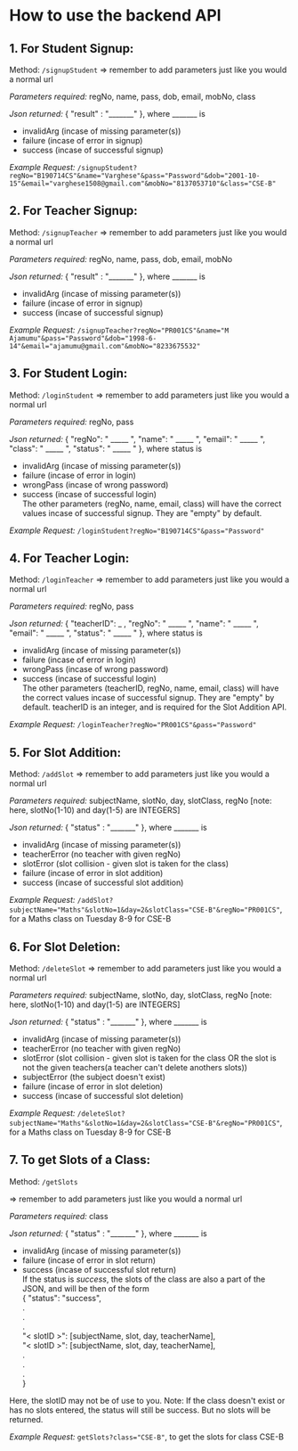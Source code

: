 # How to use the backend API

## 1. For Student Signup:
Method: ```/signupStudent```
=> remember to add parameters just like you would a normal url

*Parameters required:* regNo, name, pass, dob, email, mobNo, class

*Json returned:* { "result" : "_______" }, where _______ is  
  * invalidArg    (incase of missing parameter(s))  
  * failure       (incase of error in signup)  
  * success       (incase of successful signup)

*Example Request:* ```/signupStudent?regNo="B190714CS"&name="Varghese"&pass="Password"&dob="2001-10-15"&email="varghese1508@gmail.com"&mobNo="8137053710"&class="CSE-B"```


## 2. For Teacher Signup:
Method: ```/signupTeacher```
=> remember to add parameters just like you would a normal url

*Parameters required:* regNo, name, pass, dob, email, mobNo

*Json returned:* { "result" : "_______" }, where _______ is  
  * invalidArg    (incase of missing parameter(s))  
  * failure       (incase of error in signup)  
  * success       (incase of successful signup)

*Example Request:* ```/signupTeacher?regNo="PR001CS"&name="M Ajamumu"&pass="Password"&dob="1998-6-14"&email="ajamumu@gmail.com"&mobNo="8233675532"```


## 3. For Student Login:
Method: ```/loginStudent```
=> remember to add parameters just like you would a normal url

*Parameters required:* regNo, pass

*Json returned:* { "regNo": " _____ ", "name": " _____ ", "email": " _____ ", "class": " _____ ", "status": " _____ " }, where status is  
  * invalidArg    (incase of missing parameter(s))
  * failure       (incase of error in login)
  * wrongPass     (incase of wrong password)
  * success       (incase of successful login)  
The other parameters (regNo, name, email, class) will have the correct values incase of successful signup. They are "empty" by default. 

*Example Request:* ```/loginStudent?regNo="B190714CS"&pass="Password"```


## 4. For Teacher Login:
Method: ```/loginTeacher```
=> remember to add parameters just like you would a normal url

*Parameters required:* regNo, pass

*Json returned:* { "teacherID": _ , "regNo": " _____ ", "name": " _____ ", "email": " _____ ", "status": " _____ " }, where status is  
  * invalidArg    (incase of missing parameter(s))
  * failure       (incase of error in login)
  * wrongPass     (incase of wrong password)
  * success       (incase of successful login)  
The other parameters (teacherID, regNo, name, email, class) will have the correct values incase of successful signup. They are "empty" by default. teacherID is an integer, and is required for the Slot Addition API.

*Example Request:* ```/loginTeacher?regNo="PR001CS"&pass="Password"```


## 5. For Slot Addition:
Method: ```/addSlot```
=> remember to add parameters just like you would a normal url

*Parameters required:* subjectName, slotNo, day, slotClass, regNo [note: here, slotNo(1-10) and day(1-5) are INTEGERS]

*Json returned:* { "status" : "_______" }, where _______ is  
  * invalidArg    (incase of missing parameter(s))  
  * teacherError  (no teacher with given regNo)  
  * slotError     (slot collision - given slot is taken for the class)
  * failure       (incase of error in slot addition)  
  * success       (incase of successful slot addition)

*Example Request:* ```/addSlot?subjectName="Maths"&slotNo=1&day=2&slotClass="CSE-B"&regNo="PR001CS"```, for a Maths class on Tuesday 8-9 for CSE-B

## 6. For Slot Deletion:
Method: ```/deleteSlot```
=> remember to add parameters just like you would a normal url

*Parameters required:* subjectName, slotNo, day, slotClass, regNo [note: here, slotNo(1-10) and day(1-5) are INTEGERS]

*Json returned:* { "status" : "_______" }, where _______ is  
  * invalidArg    (incase of missing parameter(s))  
  * teacherError  (no teacher with given regNo)  
  * slotError     (slot collision - given slot is taken for the class OR the slot is not the given teachers(a teacher can't delete anothers slots))
  * subjectError  (the subject doesn't exist)
  * failure       (incase of error in slot deletion)  
  * success       (incase of successful slot deletion)

*Example Request:* ```/deleteSlot?subjectName="Maths"&slotNo=1&day=2&slotClass="CSE-B"&regNo="PR001CS"```, for a Maths class on Tuesday 8-9 for CSE-B

## 7. To get Slots of a Class:
Method: ```/getSlots```  

=> remember to add parameters just like you would a normal url

*Parameters required:* class

*Json returned:* { "status" : "_______" }, where _______ is  
  * invalidArg    (incase of missing parameter(s))  
  * failure       (incase of error in slot return)  
  * success       (incase of successful slot return)  
If the status is *success*, the slots of the class are also a part of the JSON, and will be then of the form  
{
  "status": "success",  
  .  
  .  
  .  
  "< slotID >": [subjectName, slot, day, teacherName],  
  "< slotID >": [subjectName, slot, day, teacherName],  
  .  
  .  
  .  
}  

Here, the slotID may not be of use to you. Note: If the class doesn't exist or has no slots entered, the status will still be success.
But no slots will be returned.

*Example Request:* ```getSlots?class="CSE-B"```, to get the slots for class CSE-B